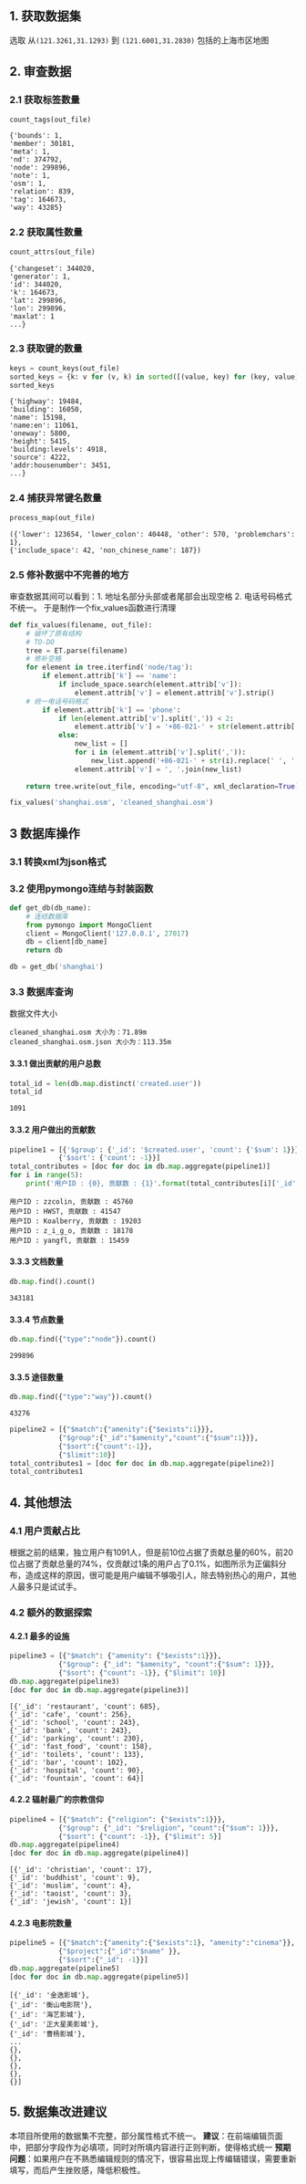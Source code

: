 
## 1. 获取数据集
选取 从`(121.3261,31.1293)` 到 `(121.6001,31.2830)` 包括的上海市区地图

## 2. 审查数据

### 2.1 获取标签数量


```python
count_tags(out_file)
```




    {'bounds': 1,
    'member': 30181,
    'meta': 1,
    'nd': 374792,
    'node': 299896,
    'note': 1,
    'osm': 1,
    'relation': 839,
    'tag': 164673,
    'way': 43285}



### 2.2 获取属性数量


```python
count_attrs(out_file)
```




    {'changeset': 344020,
    'generator': 1,
    'id': 344020,
    'k': 164673,
    'lat': 299896,
    'lon': 299896,
    'maxlat': 1
    ...}



### 2.3 获取键的数量


```python
keys = count_keys(out_file)
sorted_keys = {k: v for (v, k) in sorted([(value, key) for (key, value) in keys.items()], reverse=True)}
sorted_keys
```



    {'highway': 19484,
    'building': 16050,
    'name': 15198,
    'name:en': 11061,
    'oneway': 5800,
    'height': 5415,
    'building:levels': 4918,
    'source': 4222,
    'addr:housenumber': 3451,
    ...}



### 2.4 捕获异常键名数量


```python
process_map(out_file)
```




    ({'lower': 123654, 'lower_colon': 40448, 'other': 570, 'problemchars': 1},
    {'include_space': 42, 'non_chinese_name': 187})



### 2.5 修补数据中不完善的地方
审查数据其间可以看到：1. 地址名部分头部或者尾部会出现空格 2. 电话号码格式不统一。
于是制作一个fix_values函数进行清理


```python
def fix_values(filename, out_file):
    # 破坏了原有结构
    # TO-DO
    tree = ET.parse(filename)
    # 修补空格
    for element in tree.iterfind('node/tag'):
        if element.attrib['k'] == 'name':
            if include_space.search(element.attrib['v']):
                element.attrib['v'] = element.attrib['v'].strip()
    # 统一电话号码格式
        if element.attrib['k'] == 'phone':
            if len(element.attrib['v'].split(',')) < 2:
                element.attrib['v'] = '+86-021-' + str(element.attrib['v']).replace(' ', '')[-8:]
            else:
                new_list = []
                for i in (element.attrib['v'].split(',')):
                    new_list.append('+86-021-' + str(i).replace(' ', '')[-8:])
                element.attrib['v'] = ', '.join(new_list)
                
    return tree.write(out_file, encoding="utf-8", xml_declaration=True)

fix_values('shanghai.osm', 'cleaned_shanghai.osm')
```

## 3 数据库操作
### 3.1 转换xml为json格式

### 3.2 使用pymongo连结与封装函数
```python
def get_db(db_name):
    # 连结数据库
    from pymongo import MongoClient
    client = MongoClient('127.0.0.1', 27017)
    db = client[db_name]
    return db

db = get_db('shanghai')
```

### 3.3 数据库查询
数据文件大小


    cleaned_shanghai.osm 大小为：71.89m
    cleaned_shanghai.osm.json 大小为：113.35m
    

#### 3.3.1 做出贡献的用户总数


```python
total_id = len(db.map.distinct('created.user'))
total_id
```
    1091

#### 3.3.2 用户做出的贡献数


```python
pipeline1 = [{'$group': {'_id': '$created.user', 'count': {'$sum': 1}}},
            {'$sort': {'count': -1}}]
total_contributes = [doc for doc in db.map.aggregate(pipeline1)]
for i in range(5):
    print('用户ID : {0}, 贡献数 : {1}'.format(total_contributes[i]['_id'], total_contributes[i]['count']))
```
    用户ID : zzcolin, 贡献数 : 45760
    用户ID : HWST, 贡献数 : 41547
    用户ID : Koalberry, 贡献数 : 19203
    用户ID : z_i_g_o, 贡献数 : 18178
    用户ID : yangfl, 贡献数 : 15459

#### 3.3.3 文档数量


```python
db.map.find().count()
```
    343181
#### 3.3.4 节点数量


```python
db.map.find({"type":"node"}).count()
```
    299896
#### 3.3.5 途径数量


```python
db.map.find({"type":"way"}).count()
```
    43276
```python
pipeline2 = [{"$match":{"amenity":{"$exists":1}}},
            {"$group":{"_id":"$amenity","count":{"$sum":1}}},
            {"$sort":{"count":-1}},
            {"$limit":10}]
total_contributes1 = [doc for doc in db.map.aggregate(pipeline2)]
total_contributes1
```
## 4. 其他想法 
### 4.1 用户贡献占比

根据之前的结果，独立用户有1091人，但是前10位占据了贡献总量的60%，前20位占据了贡献总量的74%，仅贡献过1条的用户占了0.1%，如图所示为正偏斜分布，造成这样的原因，很可能是用户编辑不够吸引人，除去特别热心的用户，其他人最多只是试试手。


### 4.2 额外的数据探索
#### 4.2.1 最多的设施


```python
pipeline3 = [{"$match": {"amenity": {"$exists":1}}}, 
            {"$group": {"_id": "$amenity", "count":{"$sum": 1}}}, 
            {"$sort": {"count": -1}}, {"$limit": 10}]
db.map.aggregate(pipeline3)
[doc for doc in db.map.aggregate(pipeline3)]
```
    [{'_id': 'restaurant', 'count': 685},
    {'_id': 'cafe', 'count': 256},
    {'_id': 'school', 'count': 243},
    {'_id': 'bank', 'count': 243},
    {'_id': 'parking', 'count': 230},
    {'_id': 'fast_food', 'count': 158},
    {'_id': 'toilets', 'count': 133},
    {'_id': 'bar', 'count': 102},
    {'_id': 'hospital', 'count': 90},
    {'_id': 'fountain', 'count': 64}]

#### 4.2.2 辐射最广的宗教信仰


```python
pipeline4 = [{"$match": {"religion": {"$exists":1}}}, 
            {"$group": {"_id": "$religion", "count":{"$sum": 1}}}, 
            {"$sort": {"count": -1}}, {"$limit": 5}]
db.map.aggregate(pipeline4)
[doc for doc in db.map.aggregate(pipeline4)]
```
    [{'_id': 'christian', 'count': 17},
    {'_id': 'buddhist', 'count': 9},
    {'_id': 'muslim', 'count': 4},
    {'_id': 'taoist', 'count': 3},
    {'_id': 'jewish', 'count': 1}]
#### 4.2.3 电影院数量


```python
pipeline5 = [{"$match":{"amenity":{"$exists":1}, "amenity":"cinema"}},
            {"$project":{"_id":"$name" }},
            {"$sort":{"_id": -1}}]
db.map.aggregate(pipeline5)
[doc for doc in db.map.aggregate(pipeline5)]
```
    [{'_id': '金逸影城'},
    {'_id': '衡山电影院'},
    {'_id': '海艺影城'},
    {'_id': '正大星美影城'},
    {'_id': '曹杨影城'},
    ...
    {},
    {},
    {},
    {},
    {}]
## 5. 数据集改进建议
本项目所使用的数据集不完整，部分属性格式不统一。
**建议**：在前端编辑页面中，把部分字段作为必填项，同时对所填内容进行正则判断，使得格式统一
**预期问题**：如果用户在不熟悉编辑规则的情况下，很容易出现上传编辑错误，需要重新填写，而后产生挫败感，降低积极性。
